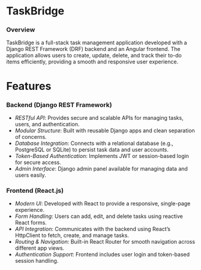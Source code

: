 # TaskBridge

### Overview

TaskBridge is a full-stack task management application developed with a Django REST Framework (DRF) backend and an Angular frontend. The application allows users to create, update, delete, and track their to-do items efficiently, providing a smooth and responsive user experience.

# Features
 ### Backend (Django REST Framework)
- *RESTful API*: Provides secure and scalable APIs for managing tasks, users, and authentication.
- *Modular Structure*: Built with reusable Django apps and clean separation of concerns.
- *Database Integration*:  Connects with a relational database (e.g., PostgreSQL or SQLite) to persist task data and user accounts.
- *Token-Based Authentication*: Implements JWT or session-based login for secure access.
- *Admin Interface*: Django admin panel available for managing data and users easily.
 ### Frontend (React.js)
- *Modern UI*: Developed with React to provide a responsive, single-page experience.
- *Form Handling*: Users can add, edit, and delete tasks using reactive React forms.
- *API Integration*: Communicates with the backend using React’s HttpClient to fetch, create, and manage tasks.
- *Routing & Navigation*: Built-in React Router for smooth navigation across different app views.
- *Authentication Support*: Frontend includes user login and token-based session handling.

